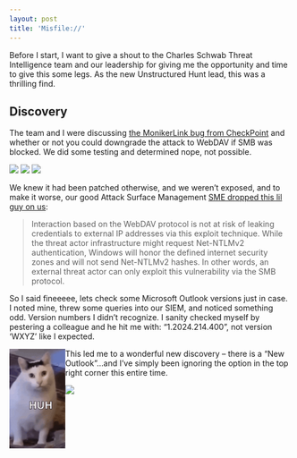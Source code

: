 ```yaml
---
layout: post
title: 'Misfile://'
---
```

Before I start, I want to give a shout to the Charles Schwab Threat Intelligence team and our leadership for giving me the opportunity and time to give this some legs. As the new Unstructured Hunt lead, this was a thrilling find. 

## Discovery

The team and I were discussing [the MonikerLink bug from CheckPoint](https://research.checkpoint.com/2024/the-risks-of-the-monikerlink-bug-in-microsoft-outlook-and-the-big-picture/) and whether or not you could downgrade the attack to WebDAV if SMB was blocked. We did some testing and determined nope, not possible.

![]({{site.baseurl}}/images/monikerfail.png)
![]({{site.baseurl}}/images/monikerfail_outcome.png)
![]({{site.baseurl}}/images/monikernohash.png)

We knew it had been patched otherwise, and we weren’t exposed, and to make it worse, our good Attack Surface Management [SME dropped this lil guy on us](https://www.microsoft.com/en-us/security/blog/2023/03/24/guidance-for-investigating-attacks-using-cve-2023-23397/):

> Interaction based on the WebDAV protocol is not at risk of leaking credentials to external IP addresses via this exploit technique. While the threat actor infrastructure might request Net-NTLMv2 authentication, Windows will honor the defined internet security zones and will not send Net-NTLMv2 hashes. In other words, an external threat actor can only exploit this vulnerability via the SMB protocol.

So I said fineeeee, lets check some Microsoft Outlook versions just in case. I noted mine, threw some queries into our SIEM, and noticed something odd. Version numbers I didn’t recognize. I sanity checked myself by pestering a colleague and he hit me with: “1.2024.214.400”, not version ‘WXYZ’ like I expected.

<img src="/images/huhcat.gif" width="100" style="float: left;"/>

This led me to a wonderful new discovery – there is a “New Outlook”…and I’ve simply been ignoring the option in the top right corner this entire time.

![]({{site.baseurl}}/images/travolta.png)